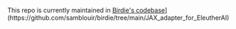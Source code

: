 This repo is currently maintained in [Birdie's codebase]([https://github.com/samblouir/birdie](https://github.com/samblouir/birdie/tree/main/JAX_adapter_for_EleutherAI))](https://github.com/samblouir/birdie/tree/main/JAX_adapter_for_EleutherAI)
